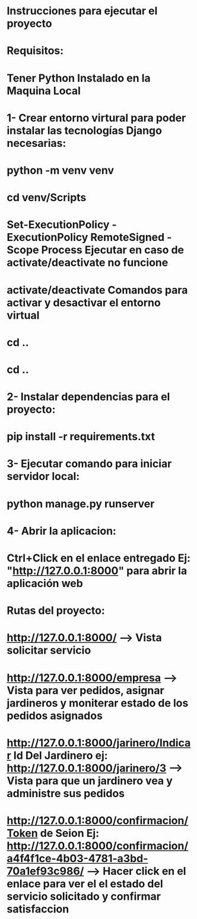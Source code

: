 # Instrucciones para ejecutar el proyecto 

# Requisitos:

# Tener Python Instalado en la Maquina Local 

# 1- Crear entorno virtural para poder instalar las tecnologías Django necesarias:

# python -m venv venv 
# cd venv/Scripts
# Set-ExecutionPolicy -ExecutionPolicy RemoteSigned -Scope Process Ejecutar en caso de activate/deactivate no funcione 
# activate/deactivate Comandos para activar y desactivar el entorno virtual 
# cd .. 
# cd .. 

# 2- Instalar dependencias para el proyecto:

# pip install -r requirements.txt 

# 3- Ejecutar comando para iniciar servidor local:
# python manage.py runserver 

# 4- Abrir la aplicacion:
# Ctrl+Click en el enlace entregado Ej: "http://127.0.0.1:8000" para abrir la aplicación web

# Rutas del proyecto:

# http://127.0.0.1:8000/  --> Vista solicitar servicio
# http://127.0.0.1:8000/empresa --> Vista para ver pedidos, asignar jardineros y moniterar estado de los pedidos asignados 
# http://127.0.0.1:8000/jarinero/Indicar Id Del Jardinero ej: http://127.0.0.1:8000/jarinero/3  --> Vista para que un jardinero vea y administre sus pedidos 
# http://127.0.0.1:8000/confirmacion/Token de Seion Ej: http://127.0.0.1:8000/confirmacion/a4f4f1ce-4b03-4781-a3bd-70a1ef93c986/                                                            --> Hacer click en el enlace para ver el el estado del servicio solicitado y confirmar satisfaccion 
